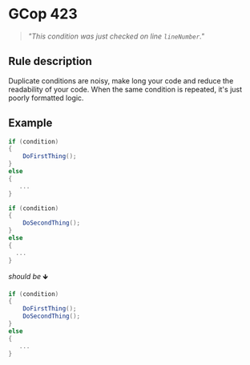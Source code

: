 ﻿# GCop 423

> *"This condition was just checked on line `lineNumber`."*

## Rule description

Duplicate conditions are noisy, make long your code and reduce the readability of your code.
When the same condition is repeated, it's just poorly formatted logic.

## Example

```csharp
if (condition)
{
    DoFirstThing();
}
else
{
   ...
}

if (condition)
{
    DoSecondThing();
}
else
{
  ...
}
```

*should be* 🡻

```csharp
if (condition)
{
    DoFirstThing();
    DoSecondThing();
}
else
{
   ...
}
```